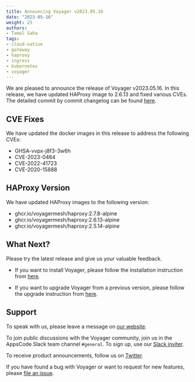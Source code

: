 ```yaml
---
title: Announcing Voyager v2023.05.16
date: "2023-05-16"
weight: 25
authors:
- Tamal Saha
tags:
- cloud-native
- gateway
- haproxy
- ingress
- kubernetes
- voyager
---
```


We are pleased to announce the release of Voyager v2023.05.16. In this release, we have updated HAProxy image to 2.6.13 and fixed various CVEs. The detailed commit by commit changelog can be found [here](https://github.com/voyagermesh/CHANGELOG/blob/master/releases/v2023.05.16/README.md).

## **CVE Fixes**

We have updated the docker images in this release to address the following CVEs:

- GHSA-vvpx-j8f3-3w6h	
- CVE-2023-0464	
- CVE-2022-41723	
- CVE-2020-15888	

## **HAProxy Version**

We have updated HAProxy images to the following version:

- ghcr.io/voyagermesh/haproxy:2.7.8-alpine
- ghcr.io/voyagermesh/haproxy:2.6.13-alpine
- ghcr.io/voyagermesh/haproxy:2.5.14-alpine

## What Next?

Please try the latest release and give us your valuable feedback.

* If you want to install Voyager, please follow the installation instruction from [here](https://voyagermesh.com/docs/latest/setup).

* If you want to upgrade Voyager from a previous version, please follow the upgrade instruction from [here](https://voyagermesh.com/docs/latest/setup/upgrade/).

## Support

To speak with us, please leave a message on [our website](https://appscode.com/contact/).

To join public discussions with the Voyager community, join us in the AppsCode Slack team channel `#general`. To sign up, use our [Slack inviter](https://slack.appscode.com/).

To receive product announcements, follow us on [Twitter](https://twitter.com/Voyagermesh).

If you have found a bug with Voyager or want to request for new features, please [file an issue](https://github.com/voyagermesh/project/issues/new).
